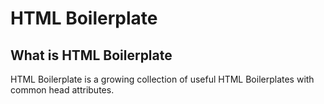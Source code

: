 # HTML Boilerplate

## What is HTML Boilerplate
HTML Boilerplate is a growing collection of useful HTML Boilerplates with common head attributes.
